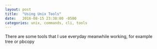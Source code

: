 ```yaml
---
layout: post
title:  "Using Unix Tools"
date:   2016-08-15 23:38:00 -0500
categories: unix, commands, cli, tools
---
```


There are some tools that I use everyday meanwhile working, for example tree or pbcopy